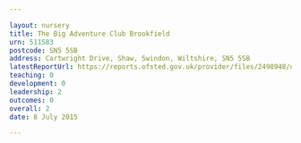 ```yaml
---

layout: nursery
title: The Big Adventure Club Brookfield
urn: 511583
postcode: SN5 5SB
address: Cartwright Drive, Shaw, Swindon, Wiltshire, SN5 5SB
latestReportUrl: https://reports.ofsted.gov.uk/provider/files/2498948/urn/511583.pdf
teaching: 0
development: 0
leadership: 2
outcomes: 0
overall: 2
date: 8 July 2015

---
```

